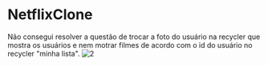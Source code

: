 # NetflixClone
Não consegui resolver a questão de trocar a foto do usuário na recycler que mostra os usuários e nem motrar filmes de acordo com o id do usuário no recycler "minha lista".
![2](https://user-images.githubusercontent.com/63808405/144665807-d551db95-df10-460f-a497-ce7897062af7.png)
